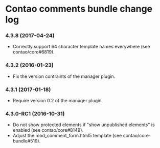 # Contao comments bundle change log

### 4.3.8 (2017-04-24)

 * Correctly support 64 character template names everywhere (see contao/core#6819).

### 4.3.2 (2016-01-23)

 * Fix the version contraints of the manager plugin.

### 4.3.1 (2017-01-18)

 * Require version 0.2 of the manager plugin.

### 4.3.0-RC1 (2016-10-31)

 * Do not show protected elements if "show unpublished elements" is enabled (see contao/core#8149).
 * Adjust the mod_comment_form.html5 template (see contao/core-bundle#519).
